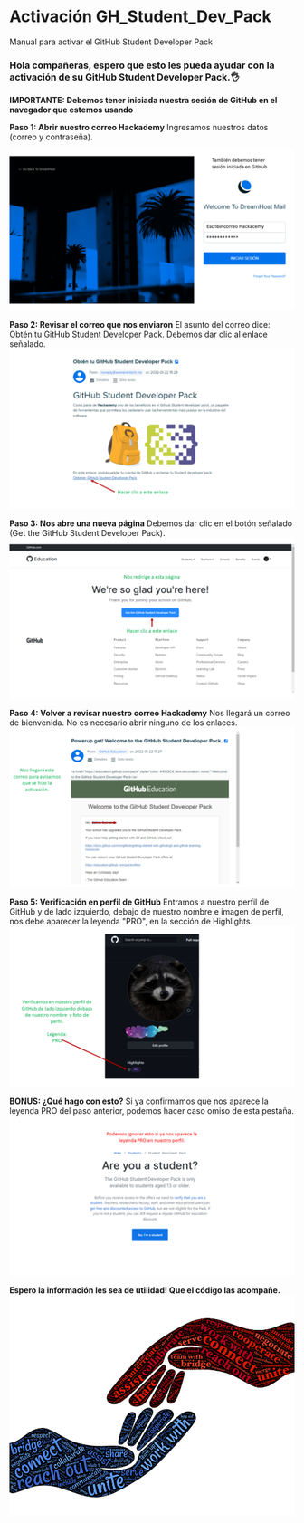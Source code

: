 # Activación GH_Student_Dev_Pack
 Manual para activar el GitHub Student Developer Pack

### Hola compañeras, espero que esto les pueda ayudar con la activación de su GitHub Student Developer Pack.👌
**IMPORTANTE: Debemos tener iniciada nuestra sesión de GitHub en el navegador que estemos usando**

**Paso 1: Abrir nuestro correo Hackademy**
Ingresamos nuestros datos (correo y contraseña).

![correo](Images/1ini.PNG)

**Paso 2: Revisar el correo que nos enviaron**
El asunto del correo dice: Obtén tu GitHub Student Developer Pack. Debemos dar clic al enlace señalado.
![correo](Images/2correo.PNG)

**Paso 3: Nos abre una nueva página**
Debemos dar clic en el botón señalado (Get the GitHub Student Developer Pack).
![correo](Images/3anun.PNG)

**Paso 4: Volver a revisar nuestro correo Hackademy**
Nos llegará un correo de bienvenida. No es necesario abrir ninguno de los enlaces.
![correo](Images/4confir.PNG)

**Paso 5: Verificación en perfil de GitHub**
Entramos a nuestro perfil de GitHub y de lado izquierdo, debajo de nuestro nombre e imagen de perfil, nos debe aparecer la leyenda "PRO", en la sección de Highlights. 
![correo](Images/5veri.PNG)

**BONUS: ¿Qué hago con esto?**
Si ya confirmamos que nos aparece la leyenda PRO del paso anterior, podemos hacer caso omiso de esta pestaña. 
![correo](Images/6ignorar.PNG)

**Espero la información les sea de utilidad! Que el código las acompañe.** 
![correo](Images/7manos.png)
